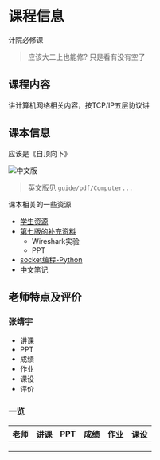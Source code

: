 # 课程信息

计院必修课

>   应该大二上也能修? 只是看有没有空了

## 课程内容

讲计算机网络相关内容，按TCP/IP五层协议讲

## 课本信息

应该是《自顶向下》

![中文版](https://img1.doubanio.com/view/subject/r/public/s29825217.jpg "课本图片")

> 英文版见 `guide/pdf/Computer...`

课本相关的一些资源
- [学生资源](https://wps.pearsoned.com/ecs_kurose_compnetw_6/216/55463/14198700.cw/index.html)
- [第七版的补充资料](https://github.com/HanochShi/Supplements-ComputerNetworking-ATopDownApproach-7th-ed)
  - Wireshark实验
  - PPT
- [socket编程-Python](https://github.com/davidshepherd7/Kurose-and-Ross-socket-programming-exercises)
- [中文笔记](https://github.com/moranzcw/Computer-Networking-A-Top-Down-Approach-NOTES)



## 老师特点及评价

### 张靖宇

-   讲课
-   PPT
-   成绩
-   作业
-   课设
-   评价

### 一览

| 老师  | 讲课 | PPT | 成绩 | 作业 | 课设 |
| :---: | ---- | --- | ---- | ---- | ---- |
|       |      |     |      |      |      |
|       |      |     |      |      |      |
|       |      |     |      |      |      |


